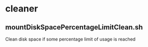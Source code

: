 # cleaner

## mountDiskSpacePercentageLimitClean.sh
Clean disk space if some percentage limit of usage is reached 
